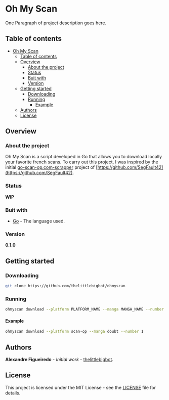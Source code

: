# Oh My Scan

One Paragraph of project description goes here.

## Table of contents

- [Oh My Scan](#oh-my-scan)
  - [Table of contents](#table-of-contents)
  - [Overview](#overview)
    - [About the project](#about-the-project)
    - [Status](#status)
    - [Buit with](#buit-with)
    - [Version](#version)
  - [Getting started](#getting-started)
    - [Downloading](#downloading)
    - [Running](#running)
      - [Example](#example)
  - [Authors](#authors)
  - [License](#license)

## Overview

### About the project

Oh My Scan is a script developed in Go that allows you to download locally your favorite french scans. To carry out this project, I was inspired by the initial [go-scan-op.com-scrapper](https://github.com/SegFault42/go-scan-op.com-scrapper) project of [https://github.com/SegFault42](https://github.com/SegFault42).

### Status

**WIP**

### Buit with

- [Go](https://golang.org/) - The language used.

### Version

**0.1.0**

## Getting started

### Downloading

```sh
git clone https://github.com/thelittlebigbot/ohmyscan
```

### Running

```sh
ohmyscan download --platform PLATFORM_NAME --manga MANGA_NAME --number NUMBER
```

#### Example

```sh
ohmyscan download --platform scan-op --manga doubt --number 1
```

## Authors

**Alexandre Figueiredo** - _Initial work_ - [thelittlebigbot](https://github.com/thelittlebigbot).

## License

This project is licensed under the MIT License - see the [LICENSE](LICENSE) file for details.
